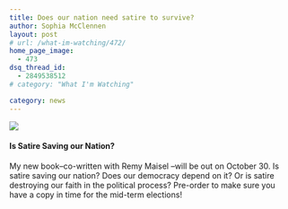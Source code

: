 ```yaml
---
title: Does our nation need satire to survive?
author: Sophia McClennen
layout: post
# url: /what-im-watching/472/
home_page_image:
  - 473
dsq_thread_id:
  - 2849538512
# category: "What I'm Watching"

category: news
---
```

![](/assets/img/book-cover-e1405549832774.jpg)

#### Is Satire Saving our Nation?



My new book&#8211;co-written with Remy Maisel &#8211;will be out on October 30. Is satire saving our nation? Does our democracy depend on it? Or is satire destroying our faith in the political process? Pre-order to make sure you have a copy in time for the mid-term elections!

